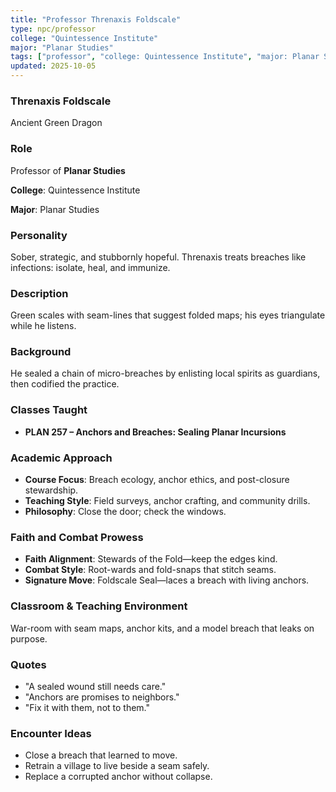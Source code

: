 ```yaml
---
title: "Professor Threnaxis Foldscale"
type: npc/professor
college: "Quintessence Institute"
major: "Planar Studies"
tags: ["professor", "college: Quintessence Institute", "major: Planar Studies", "variant:green"]
updated: 2025-10-05
---
```

### Threnaxis Foldscale

Ancient Green Dragon

### Role

Professor of **Planar Studies**

**College**: Quintessence Institute

**Major**: Planar Studies

### Personality

Sober, strategic, and stubbornly hopeful. Threnaxis treats breaches like infections: isolate, heal, and immunize.

### Description

Green scales with seam-lines that suggest folded maps; his eyes triangulate while he listens.

### Background

He sealed a chain of micro-breaches by enlisting local spirits as guardians, then codified the practice.

### Classes Taught

- **PLAN 257 – Anchors and Breaches: Sealing Planar Incursions**

### Academic Approach

- **Course Focus**: Breach ecology, anchor ethics, and post-closure stewardship.
- **Teaching Style**: Field surveys, anchor crafting, and community drills.
- **Philosophy**: Close the door; check the windows.

### Faith and Combat Prowess

- **Faith Alignment**: Stewards of the Fold—keep the edges kind.
- **Combat Style**: Root-wards and fold-snaps that stitch seams.
- **Signature Move**: Foldscale Seal—laces a breach with living anchors.

### Classroom & Teaching Environment

War-room with seam maps, anchor kits, and a model breach that leaks on purpose.

### Quotes

- "A sealed wound still needs care."
- "Anchors are promises to neighbors."
- "Fix it with them, not to them."

### Encounter Ideas

- Close a breach that learned to move.
- Retrain a village to live beside a seam safely.
- Replace a corrupted anchor without collapse.
